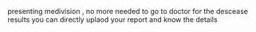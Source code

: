 presenting medivision , no more needed to go to doctor for the descease results you can directly uplaod your report and know the details
